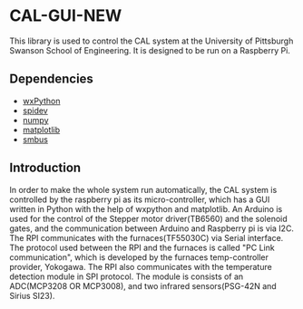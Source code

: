 # CAL-GUI-NEW

This library is used to control the CAL system at the University of Pittsburgh Swanson School of Engineering. It is designed to be run on a Raspberry Pi.

## Dependencies
- [wxPython](http://www.wxpython.com)
- [spidev](https://pypi.python.org/pypi/spidev)
- [numpy](http://www.numpi.org)
- [matplotlib](http://matplotlib.org/)
- [smbus](https://pypi.python.org/pypi/smbus-cffi/0.4.1)

## Introduction
In order to make the whole system run automatically, the CAL system is controlled by the raspberry pi as its micro-controller, which has a GUI written in Python with the help of wxpython and matplotlib. An Arduino is used for the control of the Stepper motor driver(TB6560) and the solenoid gates, and the communication between Arduino and Raspberry pi is via I2C. The RPI communicates with the furnaces(TF55030C) via Serial interface. The protocol used between the RPI and the furnaces is called "PC Link communication", which is developed by the furnaces temp-controller provider, Yokogawa. The RPI also communicates with the temperature detection module in SPI protocol. The module is consists of an ADC(MCP3208 OR MCP3008), and two infrared sensors(PSG-42N and Sirius SI23). 

